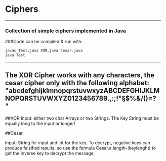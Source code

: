 # Ciphers

---
### Collection of simple ciphers implemented in Java

###Code can be compiled & run with:
```bash
javac Test.java XOR.java Cesar.java
java Test
```
---

The XOR Cipher works with any characters, the cesar cipher only with the following alphabet:
"abcdefghijklmnopqrstuvwxyzABCDEFGHIJKLMNOPQRSTUVWXYZ0123456789.,:;!\"§$%&/()=? "
---

##XOR
Input: either two char Arrays or two Strings.
The Key String must be equally long to the input or longer!



##Cesar

Input: String for input and int for the key.
To decrypt, negative keys can produce falsified results, so use the formula Cesar.a.length-(keylenght) to get the inverse key to decrypt the message.


